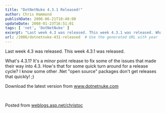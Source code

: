 ```yaml
---
title: "DotNetNuke 4.3.1 Released!"
author: Chris Hammond
publishDate: 2006-06-21T10:48:00
updateDate: 2008-01-23T16:51:01
tags: [ 'net', 'DotNetNuke' ]
excerpt: "Last week 4.3 was released. This week 4.3.1 was released. What's 4.3.1? It's a minor point release to fix some of the issues that made their way into 4.3. How's that for some quick turn around for a release cycle? I know some other .Net \"open source\" packages don't get releases that quickly! ;) Download the latest version from www.dotnetnuke.com &nbsp; Posted from..."
url: /2006/dotnetnuke-431-released  # Use the generated URL with year
---
```

<P>Last week 4.3 was released. This week 4.3.1 was released.</P> <P>What's 4.3.1? It's a minor point release to fix some of the issues that made their way into 4.3. How's that for some quick turn around for a release cycle? I know some other .Net "open source" packages don't get releases that quickly! ;)</P> <P>Download the latest version from <A href="https://www.dotnetnuke.com">www.dotnetnuke.com</A></P> <P>&nbsp;</P> Posted from <A href="https://weblogs.asp.net/christoc/">weblogs.asp.net/christoc</a>
